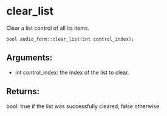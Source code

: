 # clear_list
Clear a list control of all its items.

`bool audio_form::clear_list(int control_index);`

## Arguments:
* int control_index: the index of the list to clear.

## Returns:
bool: true if the list was successfully cleared, false otherwise.
